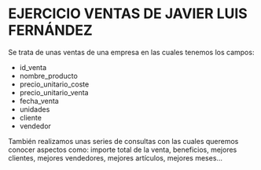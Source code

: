 # EJERCICIO VENTAS DE JAVIER LUIS FERNÁNDEZ
Se trata de unas ventas de una empresa en las cuales tenemos los campos:
* id_venta
* nombre_producto
* precio_unitario_coste
* precio_unitario_venta
* fecha_venta
* unidades
* cliente
* vendedor

También realizamos unas series de consultas con las cuales queremos conocer aspectos como: importe total de la venta, beneficios, mejores clientes, mejores vendedores, mejores artículos, mejores meses...
